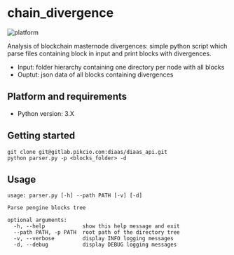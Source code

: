 # chain_divergence

![platform](https://img.shields.io/badge/python-3.X-blue.svg)

Analysis of blockchain masternode divergences: simple python script which parse files containing block in input and print blocks with divergences.

* Input: folder hierarchy containing one directory per node with all blocks
* Ouptut: json data of all blocks containing divergences

## Platform and requirements

* Python version: 3.X

## Getting started

```
git clone git@gitlab.pikcio.com:diaas/diaas_api.git
python parser.py -p <blocks_folder> -d
```

## Usage

```
usage: parser.py [-h] --path PATH [-v] [-d]

Parse pengine blocks tree

optional arguments:
  -h, --help            show this help message and exit
  --path PATH, -p PATH  root path of the directory tree
  -v, --verbose         display INFO logging messages
  -d, --debug           display DEBUG logging messages
```
